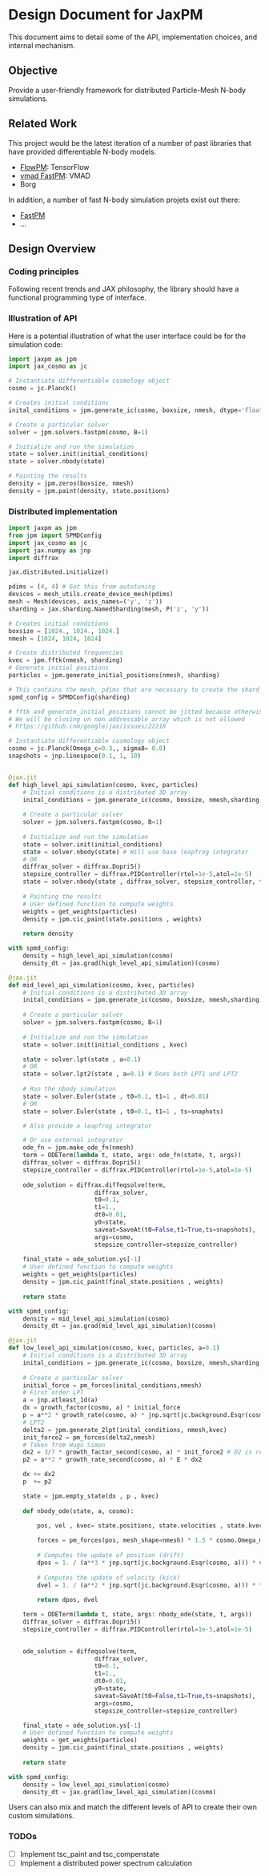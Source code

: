 # Design Document for JaxPM

This document aims to detail some of the API, implementation choices, and internal mechanism.

## Objective

Provide a user-friendly framework for distributed Particle-Mesh N-body simulations. 

## Related Work

This project would be the latest iteration of a number of past libraries that have provided differentiable N-body models.

- [FlowPM](https://github.com/DifferentiableUniverseInitiative/flowpm): TensorFlow
- [vmad FastPM](https://github.com/rainwoodman/vmad/blob/master/vmad/lib/fastpm.py): VMAD 
- Borg


In addition, a number of fast N-body simulation projets exist out there:
- [FastPM](https://github.com/fastpm/fastpm)
- ...

## Design Overview

### Coding principles

Following recent trends and JAX philosophy, the library should have a functional programming type of interface.


### Illustration of API

Here is a potential illustration of what the user interface could be for the simulation code:
```python
import jaxpm as jpm
import jax_cosmo as jc

# Instantiate differentiable cosmology object
cosmo = jc.Planck()

# Creates initial conditions
inital_conditions = jpm.generate_ic(cosmo, boxsize, nmesh, dtype='float32')

# Create a particular solver
solver = jpm.solvers.fastpm(cosmo, B=1)

# Initialize and run the simulation
state = solver.init(initial_conditions)
state = solver.nbody(state)

# Painting the results
density = jpm.zeros(boxsize, nmesh)
density = jpm.paint(density, state.positions)
```



### Distributed implementation


```python
import jaxpm as jpm
from jpm import SPMDConfig
import jax_cosmo as jc
import jax.numpy as jnp
import diffrax

jax.distributed.initialize()

pdims = (4, 4) # Got this from autotuning
devices = mesh_utils.create_device_mesh(pdims)
mesh = Mesh(devices, axis_names=('y', 'z'))
sharding = jax.sharding.NamedSharding(mesh, P('z', 'y'))

# Creates initial conditions
boxsize = [1024., 1024., 1024.]
nmesh = [1024, 1024, 1024]

# Create distributed frequencies
kvec = jpm.fftk(nmesh, sharding) 
# Generate initial positions
particles = jpm.generate_initial_positions(nmesh, sharding)

# This contains the mesh, pdims that are necessary to create the shard_mapped functions
spmd_config = SPMDConfig(sharding)

# fftk and generate_initial_positions cannot be jitted because otherwise
# We will be closing on non addressable array which is not allowed
# https://github.com/google/jax/issues/22218

# Instantiate differentiable cosmology object
cosmo = jc.Planck(Omega_c=0.3,, sigma8= 0.8)
snapshots = jnp.linespace(0.1, 1, 10)


@jax.jit
def high_level_api_simulation(cosmo, kvec, particles)
    # Initial conditions is a distributed 3D array
    inital_conditions = jpm.generate_ic(cosmo, boxsize, nmesh,sharding, kvec , dtype='float32')
    
    # Create a particular solver
    solver = jpm.solvers.fastpm(cosmo, B=1) 
    
    # Initialize and run the simulation
    state = solver.init(initial_conditions)
    state = solver.nbody(state) # Will use base leapfrog integrator
    # OR
    diffrax_solver = diffrax.Dopri5()
    stepsize_controller = diffrax.PIDController(rtol=1e-5,atol=1e-5)
    state = solver.nbody(state , diffrax_solver, stepsize_controller, t0=0.1, t1=1 , dt=0.01 , s=snapshots)
        
    # Painting the results
    # User defined function to compute weights
    weights = get_weights(particles)
    density = jpm.cic_paint(state.positions , weights)
    
    return density

with spmd_config:
    density = high_level_api_simulation(cosmo)
    density_dt = jax.grad(high_level_api_simulation)(cosmo)

@jax.jit
def mid_level_api_simulation(cosmo, kvec, particles)
    # Initial conditions is a distributed 3D array
    inital_conditions = jpm.generate_ic(cosmo, boxsize, nmesh,sharding, kvec , dtype='float32')
    
    # Create a particular solver
    solver = jpm.solvers.fastpm(cosmo, B=1) 
    
    # Initialize and run the simulation
    state = solver.init(initial_conditions , kvec)

    state = solver.lpt(state , a=0.1)
    # OR
    state = solver.lpt2(state , a=0.1) # Does both LPT1 and LPT2
    
    # Run the nbody simulation
    state = solver.Euler(state , t0=0.1, t1=1 , dt=0.01)
    # OR
    state = solver.Euler(state , t0=0.1, t1=1 , ts=snaphots)

    # Also provide a leapfrog integrator

    # Or use external integrator
    ode_fn = jpm.make_ode_fn(nmesh)
    term = ODETerm(lambda t, state, args: ode_fn(state, t, args))
    diffrax_solver = diffrax.Dopri5()
    stepsize_controller = diffrax.PIDController(rtol=1e-5,atol=1e-5)
 
    ode_solution = diffrax.diffeqsolve(term,
                        diffrax_solver,
                        t0=0.1,
                        t1=1.,
                        dt0=0.01,
                        y0=state,
                        saveat=SaveAt(t0=False,t1=True,ts=snapshots),
                        args=cosmo,
                        stepsize_controller=stepsize_controller)
    
    final_state = ode_solution.ys[-1]
    # User defined function to compute weights
    weights = get_weights(particles)
    density = jpm.cic_paint(final_state.positions , weights)
    
    return state

with spmd_config:
    density = mid_level_api_simulation(cosmo)
    density_dt = jax.grad(mid_level_api_simulation)(cosmo)

@jax.jit
def low_level_api_simulation(cosmo, kvec, particles, a=0.1)
    # Initial conditions is a distributed 3D array
    inital_conditions = jpm.generate_ic(cosmo, boxsize, nmesh,sharding, kvec , dtype='float32')
    
    # Create a particular solver
    initial_force = pm_forces(inital_conditions,nmesh)
    # First order LPT
    a = jnp.atleast_1d(a)
    dx = growth_factor(cosmo, a) * initial_force
    p = a**2 * growth_rate(cosmo, a) * jnp.sqrt(jc.background.Esqr(cosmo, a)) * dx
    # LPT2
    delta2 = jpm.generate_2lpt(inital_conditions, nmesh,kvec)
    init_force2 = pm_forces(delta2,nmesh)
    # Taken from Hugo Simon
    dx2 = 3/7 * growth_factor_second(cosmo, a) * init_force2 # D2 is renormalized: - D2 = 3/7 * growth_factor_second
    p2 = a**2 * growth_rate_second(cosmo, a) * E * dx2

    dx += dx2
    p  += p2

    state = jpm.empty_state(dx , p , kvec)
    
    def nbody_ode(state, a, cosmo):

        pos, vel , kvec= state.positions, state.velocities , state.kvec
    
        forces = pm_forces(pos, mesh_shape=nmesh) * 1.5 * cosmo.Omega_m
    
        # Computes the update of position (drift)
        dpos = 1. / (a**3 * jnp.sqrt(jc.background.Esqr(cosmo, a))) * vel
        
        # Computes the update of velocity (kick)
        dvel = 1. / (a**2 * jnp.sqrt(jc.background.Esqr(cosmo, a))) * forces
        
        return dpos, dvel

    term = ODETerm(lambda t, state, args: nbody_ode(state, t, args))
    diffrax_solver = diffrax.Dopri5()
    stepsize_controller = diffrax.PIDController(rtol=1e-5,atol=1e-5)

    
    ode_solution = diffeqsolve(term,
                        diffrax_solver,
                        t0=0.1,
                        t1=1.,
                        dt0=0.01,
                        y0=state,
                        saveat=SaveAt(t0=False,t1=True,ts=snapshots),
                        args=cosmo,
                        stepsize_controller=stepsize_controller)

    final_state = ode_solution.ys[-1]
    # User defined function to compute weights
    weights = get_weights(particles)
    density = jpm.cic_paint(final_state.positions , weights)
    
    return state

with spmd_config:
    density = low_level_api_simulation(cosmo)
    density_dt = jax.grad(low_level_api_simulation)(cosmo)

```

Users can also mix and match the different levels of API to create their own custom simulations.

### TODOs

- [ ] Implement tsc_paint and tsc_compenstate
- [ ] Implement a distributed power spectrum calculation